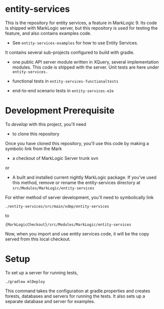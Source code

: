 # entity-services

This is the repository for entity services, a feature in MarkLogic 9.
Its code is shipped with MarkLogic server, but this repository is
used for testing the feature, and also contains examples code.

* See `entity-services-examples` for how to use Entity Services.


It contains several sub-projects configured to build with gradle.

* one public API server module written in XQuery, several implementation modules.
  This code is shipped with the server.  Unit tests are here under `entity-services.`

* functional tests in `entity-services-functionaltests`

* end-to-end scenario tests in `entity-services-e2e`



# Development Prerequisite 

To *develop* with this project, you'll need

* to clone this repository

Once you have cloned this repository, you'll use this code by making a
symbolic link from the Mark

* a checkout of MarkLogic Server trunk svn

or

* A built and installed current nightly MarkLogic package.  If you've used this
  method, remove or rename the entity-services directory at
  `src/Modules/MarkLogic/entity-services`


For either method of server development, you'll need to symbolically link

`./entity-services/src/main/xdmp/entity-services`

to

`{MarkLogicCheckout}/src/Modules/MarkLogic/entity-services`

Now, when you import and use entity services code, it will be the copy served
from this local checkout.


# Setup

To set up a server for running tests, 

`./gradlew mlDeploy`

This command takes the configuration at gradle.properties and
creates forests, databases and servers for running the tests.
It also sets up a separate database and server for examples.


